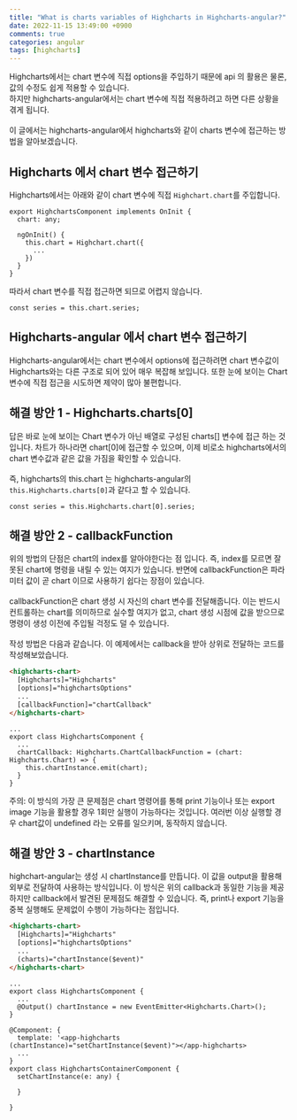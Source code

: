 ```yaml
---
title: "What is charts variables of Highcharts in Highcharts-angular?"
date: 2022-11-15 13:49:00 +0900
comments: true
categories: angular
tags: [highcharts]
---
```


Highcharts에서는 chart 변수에 직접 options을 주입하기 때문에 api 의 활용은 물론, 값의 수정도 쉽게 적용할 수 있습니다.<br/>
하지만 highcharts-angular에서는 chart 변수에 직접 적용하려고 하면 다른 상황을 겪게 됩니다.<br/>
<br/>
이 글에서는 highcharts-angular에서 highcharts와 같이 charts 변수에 접근하는 방법을 알아보겠습니다.<br/>

## Highcharts 에서 chart 변수 접근하기

Highcharts에서는 아래와 같이 chart 변수에 직접 `Highchart.chart`를 주입합니다. <br/>

```tsx
export HighchartsComponent implements OnInit {
  chart: any;

  ngOnInit() {
    this.chart = Highchart.chart({
      ...
    })
  }
}
```

따라서 chart 변수를 직접 접근하면 되므로 어렵지 않습니다.<br/>

```tsx
const series = this.chart.series;
```


## Highcharts-angular 에서 chart 변수 접근하기

Highcharts-angular에서는 chart 변수에서 options에 접근하려면 chart 변수값이 Highcharts와는 다른 구조로 되어 있어 매우 복잡해 보입니다. 또한 눈에 보이는 Chart 변수에 직접 접근을 시도하면 제약이 많아 불편합니다.<br/>

## 해결 방안 1 - Highcharts.charts[0]

답은 바로 눈에 보이는 Chart 변수가 아닌 배열로 구성된 charts[] 변수에 접근 하는 것입니다. 차트가 하나라면 chart[0]에 접근할 수 있으며, 이제 비로소 highcharts에서의 chart 변수값과 같은 값을 가짐을 확인할 수 있습니다.<br/>
<br/>
즉, highcharts의 this.chart 는 highcharts-angular의 `this.Highcharts.charts[0]`과 같다고 할 수 있습니다.<br/>

```tsx
const series = this.Highcharts.chart[0].series;
```


## 해결 방안 2 - callbackFunction

위의 방법의 단점은 chart의 index를 알아야한다는 점 입니다. 즉, index를 모르면 잘못된 chart에 명령을 내릴 수 있는 여지가 있습니다. 반면에 callbackFunction은 파라미터 값이 곧 chart 이므로 사용하기 쉽다는 장점이 있습니다.<br/>
<br/>
callbackFunction은 chart 생성 시 자신의 chart 변수를 전달해줍니다. 이는 반드시 컨트롤하는 chart를 의미하므로 실수할 여지가 없고, chart 생성 시점에 값을 받으므로 명령이 생성 이전에 주입될 걱정도 덜 수 있습니다.<br/>
<br/>
작성 방법은 다음과 같습니다. 이 예제에서는 callback을 받아 상위로 전달하는 코드를 작성해보았습니다.<br/>

```html
<highcharts-chart>
  [Highcharts]="Highcharts"
  [options]="highchartsOptions"
  ...
  [callbackFunction]="chartCallback"
</highcharts-chart>
```

```tsx
...
export class HighchartsComponent {
  ...
  chartCallback: Highcharts.ChartCallbackFunction = (chart: Highcharts.Chart) => {
    this.chartInstance.emit(chart);
  }
}
```

주의:
이 방식의 가장 큰 문제점은 chart 명령어를 통해 print 기능이나 또는 export image 기능을 활용할 경우 1회만 실행이 가능하다는 것입니다. 여러번 이상 실행할 경우 chart값이 undefined 라는 오류를 일으키며, 동작하지 않습니다.


## 해결 방안 3 - chartInstance

highchart-angular는 생성 시 chartInstance를 만듭니다. 이 값을 output을 활용해 외부로 전달하여 사용하는 방식입니다.
이 방식은 위의 callback과 동일한 기능을 제공하지만 callback에서 발견된 문제점도 해결할 수 있습니다.
즉, print나 export 기능을 중복 실행해도 문제없이 수행이 가능하다는 점입니다.

```html
<highcharts-chart>
  [Highcharts]="Highcharts"
  [options]="highchartsOptions"
  ...
  (charts)="chartInstance($event)"
</highcharts-chart>
```

```tsx
...
export class HighchartsComponent {
  ...
  @Output() chartInstance = new EventEmitter<Highcharts.Chart>();
}
```

```tsx
@Component: {
  template: '<app-highcharts (chartInstance)="setChartInstance($event)"></app-highcharts>
  ...
}
export class HighchartsContainerComponent {
  setChartInstance(e: any) {

  }

}
```

